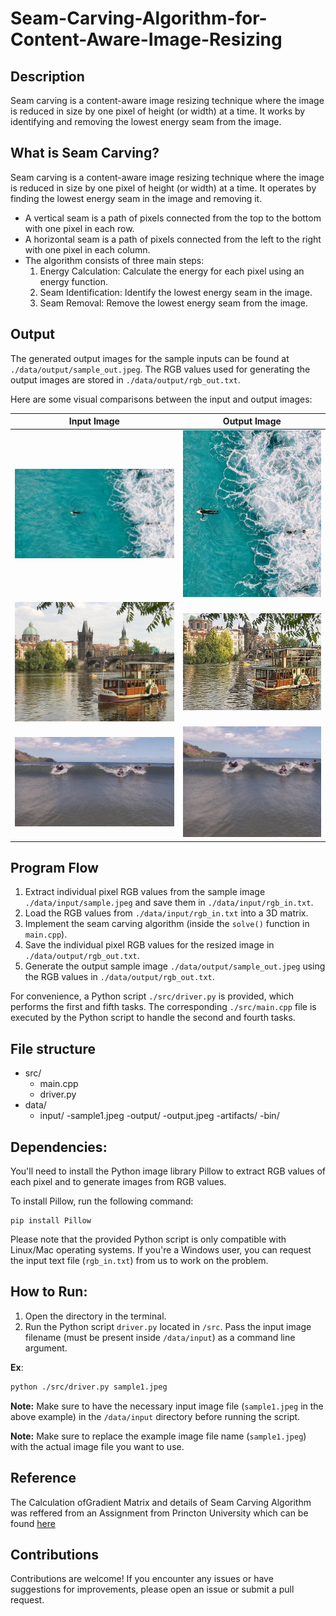 # Seam-Carving-Algorithm-for-Content-Aware-Image-Resizing


## Description

Seam carving is a content-aware image resizing technique where the image is reduced in size by one pixel of height (or width) at a time. It works by identifying and removing the lowest energy seam from the image.

## What is Seam Carving?

Seam carving is a content-aware image resizing technique where the image is reduced in size by one pixel of height (or width) at a time. It operates by finding the lowest energy seam in the image and removing it.

- A vertical seam is a path of pixels connected from the top to the bottom with one pixel in each row.
- A horizontal seam is a path of pixels connected from the left to the right with one pixel in each column.
- The algorithm consists of three main steps:
  1. Energy Calculation: Calculate the energy for each pixel using an energy function.
  2. Seam Identification: Identify the lowest energy seam in the image.
  3. Seam Removal: Remove the lowest energy seam from the image.

## Output

The generated output images for the sample inputs can be found at `./data/output/sample_out.jpeg`. The RGB values used for generating the output images are stored in `./data/output/rgb_out.txt`.

Here are some visual comparisons between the input and output images:

| Input Image | Output Image |
| :---: | :---: |
| ![Input Image](artifacts/input1.jpeg) | ![Output Image](artifacts/output1.jpeg) |
| ![Input Image](artifacts/input2.jpeg) | ![Output Image](artifacts/output2.jpeg) |
| ![Input Image](artifacts/input3.png) | ![Output Image](artifacts/output3.png) |

## Program Flow

1. Extract individual pixel RGB values from the sample image `./data/input/sample.jpeg` and save them in `./data/input/rgb_in.txt`.
2. Load the RGB values from `./data/input/rgb_in.txt` into a 3D matrix.
3. Implement the seam carving algorithm (inside the `solve()` function in `main.cpp`).
4. Save the individual pixel RGB values for the resized image in `./data/output/rgb_out.txt`.
5. Generate the output sample image `./data/output/sample_out.jpeg` using the RGB values in `./data/output/rgb_out.txt`.

For convenience, a Python script `./src/driver.py` is provided, which performs the first and fifth tasks. The corresponding `./src/main.cpp` file is executed by the Python script to handle the second and fourth tasks.


## File structure

- src/
  - main.cpp
  - driver.py
- data/
  - input/
    -sample1.jpeg
  -output/
    -output.jpeg
-artifacts/
-bin/


## Dependencies:

You'll need to install the Python image library Pillow to extract RGB values of each pixel and to generate images from RGB values.

To install Pillow, run the following command:

```shell
pip install Pillow
```


Please note that the provided Python script is only compatible with Linux/Mac operating systems. If you're a Windows user, you can request the input text file (`rgb_in.txt`) from us to work on the problem.


## How to Run:

1. Open the directory in the terminal.
2. Run the Python script `driver.py` located in `/src`. Pass the input image filename (must be present inside `/data/input`) as a command line argument.

**Ex**:
```bash
python ./src/driver.py sample1.jpeg

```
**Note:** Make sure to have the necessary input image file (`sample1.jpeg` in the above example) in the `/data/input` directory before running the script.

**Note:** Make sure to replace the example image file name (`sample1.jpeg`) with the actual image file you want to use.

## Reference 

The Calculation ofGradient Matrix and details of Seam Carving Algorithm was reffered from an Assignment from Princton University which can be found [here](https://www.cs.princeton.edu/courses/archive/fall17/cos226/assignments/seam/index.html)

## Contributions

Contributions are welcome! If you encounter any issues or have suggestions for improvements, please open an issue or submit a pull request.

